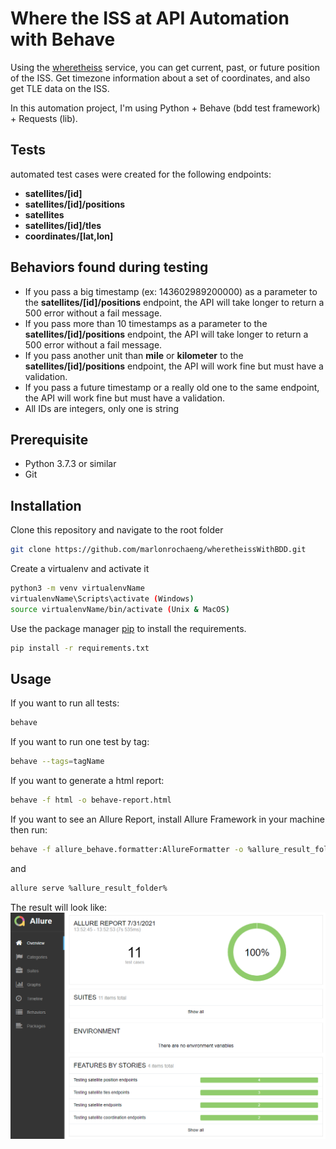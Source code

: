 # Where the ISS at API Automation with Behave

Using the [wheretheiss](https://wheretheiss.at/w/developer) service, you can get current, past, or future position of the ISS. Get timezone information about a set of coordinates, and also get TLE data on the ISS.

In this automation project, I'm using Python + Behave (bdd test framework) + Requests (lib).

## Tests
automated test cases were created for the following endpoints:
- **satellites/[id]** 
- **satellites/[id]/positions** 
- **satellites** 
- **satellites/[id]/tles** 
- **coordinates/[lat,lon]** 

## Behaviors found during testing
 - If you pass a big timestamp (ex: 143602989200000) as a parameter to the **satellites/[id]/positions** endpoint, the API will take longer to return a 500 error without a fail message.
 - If you pass more than 10 timestamps as a parameter to the **satellites/[id]/positions** endpoint, the API will take longer to return a 500 error without a fail message.
 - If you pass another unit than **mile** or **kilometer** to the **satellites/[id]/positions** endpoint, the API will work fine but must have a validation.
 - If you pass a future timestamp or a really old one to the same endpoint, the API will work fine but must have a validation.
 - All IDs are integers, only one is string

## Prerequisite
 - Python 3.7.3 or similar
 - Git

## Installation

Clone this repository and navigate to the root folder

```bash
git clone https://github.com/marlonrochaeng/wheretheissWithBDD.git 
```

Create a virtualenv and activate it

```bash
python3 -m venv virtualenvName
virtualenvName\Scripts\activate (Windows)
source virtualenvName/bin/activate (Unix & MacOS)
```

Use the package manager [pip](https://pip.pypa.io/en/stable/) to install the requirements.

```bash
pip install -r requirements.txt
```

## Usage

If you want to run all tests:

```bash
behave
```
If you want to run one test by tag:
```bash
behave --tags=tagName
```

If you want to generate a html report:
```bash
behave -f html -o behave-report.html
```

If you want to see an Allure Report, install Allure Framework in your machine then run:
```bash
behave -f allure_behave.formatter:AllureFormatter -o %allure_result_folder% ./features
```
and
```bash
allure serve %allure_result_folder%
```
The result will look like:
![alt text](https://github.com/marlonrochaeng/wheretheissWithBDD/blob/main/allure_behave.png?raw=true)
